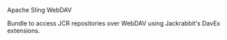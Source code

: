 Apache Sling WebDAV

Bundle to access JCR repositories over WebDAV using Jackrabbit's DavEx extensions.
